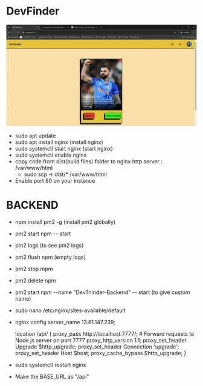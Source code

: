 # DevFinder

![Swipe feature in the app](https://github.com/Manish270698/DevFinder-FE/blob/main/ezgif-5-44ae10c7a6.gif)

- sudo apt update
- sudo apt install nginx (install nginx)
- sudo systemctl start nginx (start nginx)
- sudo systemctl enable nginx
- copy code from dist(build files) folder to nginx http server : /var/www/html
  - sudo scp -r dist/* /var/www/html
- Enable port 80 on your instance

# BACKEND

- npm install pm2 -g (install pm2 globally)
- pm2 start npm -- start
- pm2 logs (to see pm2 logs)
- pm2 flush npm (empty logs)
- pm2 stop mpm
- pm2 delete npm
- pm2 start npm --name "DevTninder-Backend" -- start (to give custom name)

- sudo nano /etc/nginx/sites-available/default
- nginx config
  server_name 13.61.147.239;

  location /api/ {
  proxy_pass http://localhost:7777/; # Forward requests to Node.js server on port 7777
  proxy_http_version 1.1;
  proxy_set_header Upgrade $http_upgrade;
  proxy_set_header Connection 'upgrade';
  proxy_set_header Host $host;
  proxy_cache_bypass $http_upgrade;
  }

- sudo systemctl restart nginx
- Make the BASE_URL as "/api"
